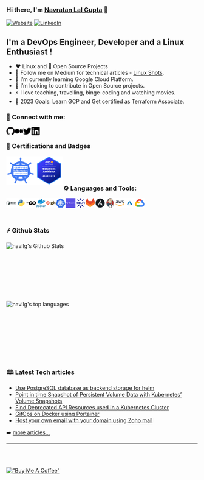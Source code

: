 ### Hi there, I'm [Navratan Lal Gupta][website] 👋

[![Website](https://img.shields.io/website?label=navratangupta.in&style=for-the-badge&url=https%3A%2F%2Fnavratangupta.in)](https://navratangupta.in)
[![LinkedIn](https://img.shields.io/badge/Connect%20me-%230077B5.svg?&color=grey&style=for-the-badge&logo=linkedin&logoColor=white)][linkedin]
<!--[![LinkedIn](https://img.shields.io/badge/Connect%20me-%230077B5.svg?&style=for-the-badge&logo=linkedin&logoColor=white")][linkedin]-->
<!-- [![Twitter Follow](https://img.shields.io/twitter/follow/navratan_gupta?color=1DA1F2&logo=twitter&style=for-the-badge)](https://twitter.com/intent/follow?original_referer=https%3A%2F%2Fgithub.com%2Fnavilg&screen_name=navratan_gupta) -->

## I'm a DevOps Engineer, Developer and a Linux Enthusiast !

- :heart: Linux and :handshake: Open Source Projects
- 🔭 Follow me on Medium for technical articles - [Linux Shots](https://navratangupta.medium.com/).
- 🌱 I’m currently learning Google Cloud Platform.
- 👯 I’m looking to contribute in Open Source projects.
- :zap: I love teaching, travelling, binge-coding and watching movies.
- 🥅 2023 Goals: Learn GCP and Get certified as Terraform Associate.
<!--
[comment]: <> (- ⚡ Fun fact: I love to sing and read books)
[comment]: <> (- 🥅 2020 Goals: Learn new programming & speaking language. )
-->

### :handshake: Connect with me:

[<img align="left" alt="GitHub" width="22px" src="img/github.png" />][website]
[<img align="left" alt="Linux Shots | Medium Tech Blog" width="22px" src="img/medium.svg" />][Medium]
[<img align="left" alt="Navratan Gupta | Twitter" width="22px" src="img/twitter.svg" />][twitter]
[<img align="left" alt="Navratan Gupta | LinkedIn" width="22px" src="img/linkedin.svg" />][linkedin]

[comment]: <> ([<img align="left" alt="Navratan Gupta | Instagram" width="22px" src="https://cdn.jsdelivr.net/npm/simple-icons@6.0.0/icons/instagram.svg" />][instagram])

<br />

### :1st_place_medal: Certifications and Badges

[<img align="left" alt="CKA: Certified Kubernetes Administrator" width="75px" src="img/cka.png"/>](https://www.credly.com/badges/97a58602-5d58-41d1-8214-cc73dcbabc0c/public_url)

[<img align="left" alt="SAA-C02: AWS Certified Solution Architect - Associate" width="75px" src="img/aws-sa-assoc.png"/>](https://www.credly.com/badges/a653f9b5-0b2e-434d-b248-7579fe7df41f/public_url)

<br /><br /><br />

### :gear: Languages and Tools:

[<img align="left" alt="BASH" width="26px" src="img/bash.png" />](https://www.gnu.org/software/bash)
[<img align="left" alt="Python" width="26px" src="img/python.png" />](https://www.python.org/)
[<img align="left" alt="Golang" width="26px" src="img/go.svg" />](https://go.dev/)
[<img align="left" alt="Docker" width="26px" src="img/docker.png" />](https://www.docker.com)
[<img align="left" alt="Git" width="26px" src="img/git.png" />](https://git-scm.com/)
[<img align="left" alt="Kubernetes" width="26px" src="img/kubernetes.png" />](https://kubernetes.io/)
[<img align="left" alt="Terraform" width="26px" src="img/terraform.png" />](https://www.terraform.io/)
[<img align="left" alt="Helm" width="26px" src="img/helm.png" />](https://helm.sh/)
<!-- [<img align="left" alt="SQL" width="26px" src="https://raw.githubusercontent.com/github/explore/80688e429a7d4ef2fca1e82350fe8e3517d3494d/topics/sql/sql.png" />](https://en.wikipedia.org/wiki/SQL) -->
[<img align="left" alt="GitLab" width="26px" src="img/gitlab.svg" />](https://about.gitlab.com)
[<img align="left" alt="Ansible" width="26px" src="img/ansible.png" />](https://www.ansible.com)
[<img align="left" alt="Jenkins" width="26px" src="img/jenkins.png" />](https://jenkins.io)
[<img align="left" alt="AWS" width="26px" src="img/aws.png" />](https://aws.amazon.com/)
[<img align="left" alt="Azure" width="26px" src="img/azure.png" />](https://azure.microsoft.com/)
[<img align="left" alt="GCP" width="26px" src="img/gcp.png" />](https://cloud.google.com/)

<!--
[<img align="left" alt="Atom" width="26px" src="https://raw.githubusercontent.com/github/explore/80688e429a7d4ef2fca1e82350fe8e3517d3494d/topics/atom/atom.png" />](https://atom.io)
[<img align="left" alt="MongoDB" width="26px" src="https://raw.githubusercontent.com/github/explore/80688e429a7d4ef2fca1e82350fe8e3517d3494d/topics/jenkins/jenkins.png" />][webdevplaylist]
[<img align="left" alt="Git" width="26px" src="https://raw.githubusercontent.com/github/explore/80688e429a7d4ef2fca1e82350fe8e3517d3494d/topics/git/git.png" />][webdevplaylist]
[<img align="left" alt="GitHub" width="26px" src="https://raw.githubusercontent.com/github/explore/78df643247d429f6cc873026c0622819ad797942/topics/github/github.png" />][webdevplaylist]
[<img align="left" alt="Terminal" width="26px" src="https://raw.githubusercontent.com/github/explore/80688e429a7d4ef2fca1e82350fe8e3517d3494d/topics/terminal/terminal.png" />][webdevplaylist]
-->
<br />
<br />
<br />

### :zap: Github Stats

 <img align="left" alt="navilg's Github Stats" src="https://github-readme-stats.navilg.vercel.app/api?username=navilg&show_icons=true&hide_border=true&count_private=true" />

</br>
</br>
</br>
</br>
</br>
</br>
</br>
</br>
</br>

<img align="left" alt="navilg's top languages" src="https://github-language-stats-psi.vercel.app/api/top-langs?username=navilg&count=5&fork=false" />

</br>
</br>
</br>
</br>
</br>
</br>
</br>
</br>
</br>

### 🕮 Latest Tech articles

<!-- MEDIUM-POST:START -->
- [Use PostgreSQL database as backend storage for helm](https://medium.com/linux-shots/use-postgresql-as-backend-storage-for-helm-de407cd9c43?source=rss----4f86df82889f---4)
- [Point in time Snapshot of Persistent Volume Data with Kubernetes’ Volume Snapshots](https://medium.com/linux-shots/point-in-time-snapshot-of-persistent-volume-data-with-kubernetes-volume-snapshots-abfafc210802?source=rss----4f86df82889f---4)
- [Find Deprecated API Resources used in a Kubernetes Cluster](https://medium.com/linux-shots/find-deprecated-api-resources-used-in-a-kubernetes-cluster-44756c1126c8?source=rss----4f86df82889f---4)
- [GitOps on Docker using Portainer](https://medium.com/linux-shots/gitops-on-docker-using-portainer-8712ba7d38c9?source=rss----4f86df82889f---4)
- [Host your own email with your domain using Zoho mail](https://medium.com/linux-shots/host-your-own-email-with-your-domain-using-zoho-mail-90cfcf1cdb55?source=rss----4f86df82889f---4)
<!-- MEDIUM-POST:END -->

➡️ [more articles...][medium]

---

</br>
</br>

[!["Buy Me A Coffee"](https://www.buymeacoffee.com/assets/img/custom_images/orange_img.png)](https://www.buymeacoffee.com/linuxshots)


<!--
### :zap: Languages Used:

[![Top Langs](https://github-readme-stats.vercel.app/api/top-langs/?username=navilg&layout=compact)](https://github.com/navilg/github-readme-stats)
-->

[website]: https://github.com/navilg
[twitter]: https://twitter.com/navratan_gupta
[medium]: https://medium.com/linux-shots
[linkedin]: https://in.linkedin.com/in/navratan-gupta
